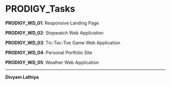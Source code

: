 # PRODIGY_Tasks

**PRODIGY_WD_01**: Responsive Landing Page

**PRODIGY_WD_02**: Stopwatch Web Application

**PRODIGY_WD_03**: Tic-Tac-Toe Game Web Application

**PRODIGY_WD_04**: Personal Portfolio Site

**PRODIGY_WD_05**: Weather Web Application

---
**Divyam Lathiya**

